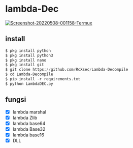 # lambda-Dec
<a href="https://ibb.co/5LR4Gjk"><img src="https://i.ibb.co/x67LXgY/Screenshot-20220508-001158-Termux.png" alt="Screenshot-20220508-001158-Termux" border="0"></a>

## install
```python
$ pkg install python
$ pkg install python3
$ pkg install nano
$ pkg install git
$ git clone https://github.com/RcXsec/Lambda-Decompile
$ cd Lambda-Decompile
$ pip install -r requirements.txt
$ python LambdaDEC.py

```

## fungsi
- [x] lambda marshal
- [x] lambda Zlib
- [x] lambda base64
- [x] lambda Base32
- [x] lambda base16
- [x] DLL
